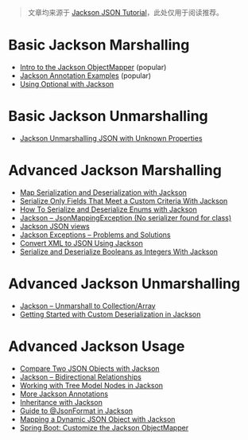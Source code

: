 > 文章均来源于 [Jackson JSON Tutorial](https://www.baeldung.com/jackson)，此处仅用于阅读推荐。

# Basic Jackson Marshalling

- [Intro to the Jackson ObjectMapper](https://www.baeldung.com/jackson-object-mapper-tutorial) (popular)
- [Jackson Annotation Examples](https://www.baeldung.com/jackson-annotations) (popular)
- [Using Optional with Jackson](https://www.baeldung.com/jackson-optional)

# Basic Jackson Unmarshalling

- [Jackson Unmarshalling JSON with Unknown Properties](https://www.baeldung.com/jackson-deserialize-json-unknown-properties)

# Advanced Jackson Marshalling

- [Map Serialization and Deserialization with Jackson](https://www.baeldung.com/jackson-map)
- [Serialize Only Fields That Meet a Custom Criteria With Jackson](https://www.baeldung.com/jackson-serialize-field-custom-criteria)
- [How To Serialize and Deserialize Enums with Jackson](https://www.baeldung.com/jackson-serialize-enums)
- [Jackson – JsonMappingException (No serializer found for class) ](https://www.baeldung.com/jackson-jsonmappingexception)
- [Jackson JSON views](https://www.baeldung.com/jackson-json-view-annotation)
- [Jackson Exceptions – Problems and Solutions](https://www.baeldung.com/jackson-exception)
- [Convert XML to JSON Using Jackson](https://www.baeldung.com/jackson-convert-xml-json)
- [Serialize and Deserialize Booleans as Integers With Jackson](https://www.baeldung.com/jackson-booleans-as-integers)

# Advanced Jackson Unmarshalling

- [Jackson – Unmarshall to Collection/Array](https://www.baeldung.com/jackson-collection-array)
- [Getting Started with Custom Deserialization in Jackson](https://www.baeldung.com/jackson-deserialization)

# Advanced Jackson Usage

- [Compare Two JSON Objects with Jackson](https://www.baeldung.com/jackson-compare-two-json-objects)
- [Jackson – Bidirectional Relationships](https://www.baeldung.com/jackson-bidirectional-relationships-and-infinite-recursion)
- [Working with Tree Model Nodes in Jackson](https://www.baeldung.com/jackson-json-node-tree-model)
- [More Jackson Annotations](https://www.baeldung.com/jackson-advanced-annotations)
- [Inheritance with Jackson](https://www.baeldung.com/jackson-inheritance)
- [Guide to @JsonFormat in Jackson](https://www.baeldung.com/jackson-jsonformat)
- [Mapping a Dynamic JSON Object with Jackson](https://www.baeldung.com/jackson-mapping-dynamic-object)
- [Spring Boot: Customize the Jackson ObjectMapper](https://www.baeldung.com/spring-boot-customize-jackson-objectmapper)
